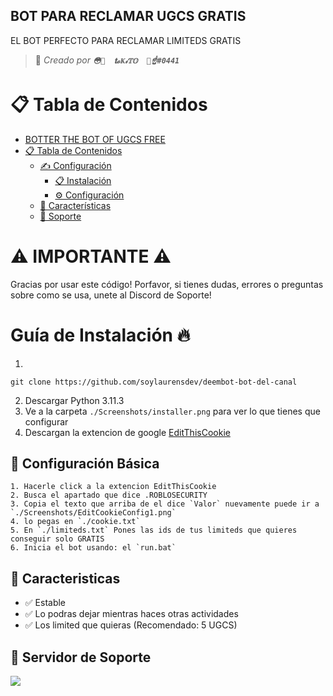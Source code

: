 ## BOT PARA RECLAMAR UGCS GRATIS


EL BOT PERFECTO PARA RECLAMAR LIMITEDS GRATIS
> 👤 *Creado por **`😳💞  𝐭𝓸Ҝ𝒾𝕋𝕆  🐍☝#0441`***

# 📋 Tabla de Contenidos

- [BOTTER THE BOT OF UGCS FREE](#bot-para-reclamar-ugcs-gratis)
- [📋 Tabla de Contenidos](#-tabla-de-contenidos)
  - [✍ Configuración](#-configuración)
    - [📋 Instalación](#guia-de-instalación-)
    - [⚙️ Configuración](#️--configuración-basica)
  - [💪 Características](#--características)
  - [🔰 Soporte](https://discord.gg/C8C7zFPs93)

# ⚠ IMPORTANTE ⚠
Gracias por usar este código! Porfavor, si tienes dudas, errores o preguntas sobre como se usa, unete al Discord de Soporte!

# Guía de Instalación 🔥

  1. 
  ```
  git clone https://github.com/soylaurensdev/deembot-bot-del-canal
  ```
    
  2. Descargar Python 3.11.3
  3. Ve a la carpeta `./Screenshots/installer.png` para ver lo que tienes que configurar
  4. Descargan la extencion de google [EditThisCookie](https://chrome.google.com/webstore/detail/editthiscookie/fngmhnnpilhplaeedifhccceomclgfbg/related?hl=es)

## 🤖 Configuración Básica

    1. Hacerle click a la extencion EditThisCookie
    2. Busca el apartado que dice .ROBLOSECURITY
    3. Copia el texto que arriba de el dice `Valor` nuevamente puede ir a `./Screenshots/EditCookieConfig1.png`
    4. lo pegas en `./cookie.txt`
    5. En `./limiteds.txt` Pones las ids de tus limiteds que quieres conseguir solo GRATIS
    6. Inicia el bot usando: el `run.bat` 

## 💪 Caracteristicas

- ✅ Estable
- ✅ Lo podras dejar mientras haces otras actividades
- ✅ Los limited que quieras (Recomendado: 5 UGCS)

## 🔰 Servidor de Soporte

<a href="https://discord.gg/C8C7zFPs93"><img src="https://discord.com/api/guilds/1048991238575112232/widget.png?style=banner2"></a>
